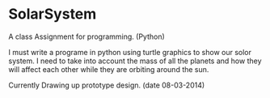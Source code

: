 SolarSystem
===========

A class Assignment for programming. (Python)

I must write a programe in python using turtle graphics to show our solor system. I need to take into account the mass of
all the planets and how they will affect each other while they are orbiting around the sun. 

Currently Drawing up prototype design. (date 08-03-2014)
